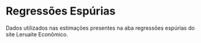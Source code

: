 # Regressões Espúrias
Dados utilizados nas estimações presentes na aba regressões espúrias do site Leruaite Econômico. 
